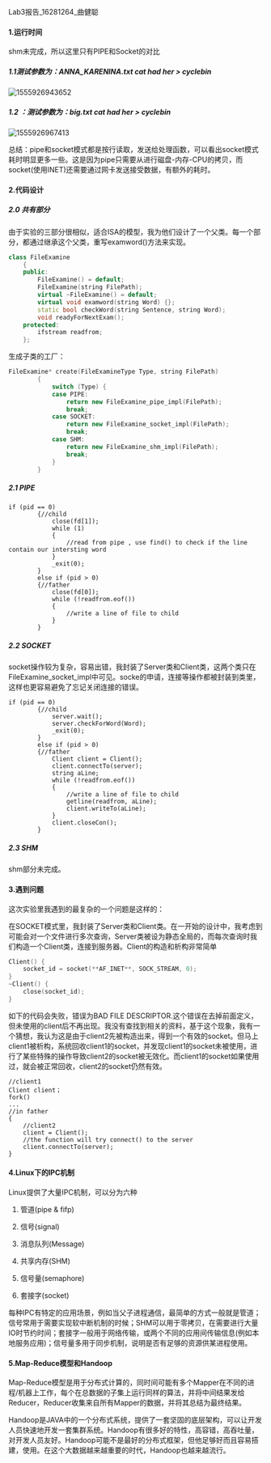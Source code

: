 Lab3报告\_16281264_曲健聪

#### 1.运行时间

shm未完成，所以这里只有PIPE和Socket的对比

##### 1.1测试参数为：ANNA_KARENINA.txt cat had her > cyclebin

![1555926943652](C:\Users\CROW\AppData\Roaming\Typora\typora-user-images\1555926943652.png)

##### 1.2 ：测试参数为：big.txt cat had her > cyclebin

![1555926967413](C:\Users\CROW\AppData\Roaming\Typora\typora-user-images\1555926967413.png)

总结：pipe和socket模式都是按行读取，发送给处理函数，可以看出socket模式耗时明显更多一些。这是因为pipe只需要从进行磁盘-内存-CPU的拷贝，而socket(使用INET)还需要通过网卡发送接受数据，有额外的耗时。

#### 2.代码设计



##### 2.0 共有部分

由于实验的三部分很相似，适合ISA的模型，我为他们设计了一个父类。每一个部分，都通过继承这个父类，重写examword()方法来实现。

```c++
class FileExamine
	{
	public:
		FileExamine() = default;
		FileExamine(string FilePath);
		virtual ~FileExamine() = default;
		virtual void examword(string Word) {};
		static bool checkWord(string Sentence, string Word);
		void readyForNextExam();
	protected:
		ifstream readfrom;
	};
```

生成子类的工厂：

```c++
FileExamine* create(FileExamineType Type, string FilePath)
		{
			switch (Type) {
			case PIPE:
				return new FileExamine_pipe_impl(FilePath);
				break;
			case SOCKET:
				return new FileExamine_socket_impl(FilePath);
				break;
			case SHM:
				return new FileExamine_shm_impl(FilePath);
				break;
			}
		}
```



##### 2.1 PIPE

```
if (pid == 0)
		{//child
			close(fd[1]);
			while (1)
			{
				//read from pipe , use find() to check if the line contain our intersting word
			}
			_exit(0);
		}
		else if (pid > 0)
		{//father
			close(fd[0]);
			while (!readfrom.eof())
			{
				//write a line of file to child
			}
		}
```



##### 2.2 SOCKET

socket操作较为复杂，容易出错，我封装了Server类和Client类，这两个类只在FileExamine_socket_impl中可见。socke的申请，连接等操作都被封装到类里，这样也更容易避免了忘记关闭连接的错误。

```
if (pid == 0)
		{//child
			server.wait();
			server.checkForWord(Word);
			_exit(0);
		}
		else if (pid > 0)
		{//father
			Client client = Client();
			client.connectTo(server);
			string aLine;
			while (!readfrom.eof())
			{
				//write a line of file to child
				getline(readfrom, aLine);
				client.writeTo(aLine);
			}
			client.closeCon();
		}
```



#####  2.3 SHM

shm部分未完成。

#### 3.遇到问题

这次实验里我遇到的最复杂的一个问题是这样的：

在SOCKET模式里，我封装了Server类和Client类。在一开始的设计中，我考虑到可能会对一个文件进行多次查询，Server类被设为静态全局的，而每次查询时我们构造一个Client类，连接到服务器。Client的构造和析构非常简单

```c++
Client() {
	socket_id = socket(**AF_INET**, SOCK_STREAM, 0);
}
~Client() {
    close(socket_id);
}
```

如下的代码会失败，错误为BAD FILE DESCRIPTOR.这个错误在去掉前面定义，但未使用的client后不再出现。我没有查找到相关的资料，基于这个现象，我有一个猜想，我认为这是由于client2先被构造出来，得到一个有效的socket。但马上client1被析构，系统回收client1的socket，并发现client1的socket未被使用，进行了某些特殊的操作导致client2的socket被无效化。而client1的socket如果使用过，就会被正常回收，client2的socket仍然有效。

```
//client1
Client client；
fork()
...
//in father
{
	//client2
    client = Client();
    //the function will try connect() to the server
    client.connectTo(server);
}
```



#### 4.Linux下的IPC机制

Linux提供了大量IPC机制，可以分为六种

1. 管道(pipe & fifp)

2. 信号(signal)

3. 消息队列(Message)

4. 共享内存(SHM)

5. 信号量(semaphore)

6. 套接字(socket)

每种IPC有特定的应用场景，例如当父子进程通信，最简单的方式一般就是管道；信号常用于需要实现软中断机制的时候；SHM可以用于零拷贝，在需要进行大量IO时节约时间；套接字一般用于网络传输，或两个不同的应用间传输信息(例如本地服务应用)；信号量多用于同步机制，说明是否有足够的资源供某进程使用。

#### 5.Map-Reduce模型和Handoop
Map-Reduce模型是用于分布式计算的，同时间可能有多个Mapper在不同的进程/机器上工作，每个在总数据的子集上运行同样的算法，并将中间结果发给Reducer，Reducer收集来自所有Mapper的数据，并将其总结为最终结果。

Handoop是JAVA中的一个分布式系统，提供了一套坚固的底层架构，可以让开发人员快速地开发一套集群系统。Handoop有很多好的特性，高容错，高吞吐量，对开发人员友好。Handoop可能不是最好的分布式框架，但他足够好而且容易搭建，使用。在这个大数据越来越重要的时代，Handoop也越来越流行。
